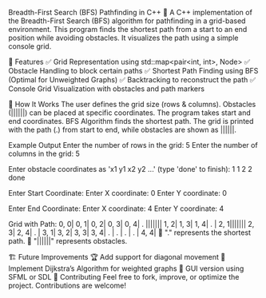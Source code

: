 Breadth-First Search (BFS) Pathfinding in C++
🚀 A C++ implementation of the Breadth-First Search (BFS) algorithm for pathfinding in a grid-based environment.
This program finds the shortest path from a start to an end position while avoiding obstacles. It visualizes the path using a simple console grid.

📌 Features
✅ Grid Representation using std::map<pair<int, int>, Node>
✅ Obstacle Handling to block certain paths
✅ Shortest Path Finding using BFS (Optimal for Unweighted Graphs)
✅ Backtracking to reconstruct the path
✅ Console Grid Visualization with obstacles and path markers

🔧 How It Works
The user defines the grid size (rows & columns).
Obstacles (||||||) can be placed at specific coordinates.
The program takes start and end coordinates.
BFS Algorithm finds the shortest path.
The grid is printed with the path (.) from start to end, while obstacles are shown as ||||||.

Example Output
Enter the number of rows in the grid: 5
Enter the number of columns in the grid: 5

Enter obstacle coordinates as 'x1 y1 x2 y2 ...' (type 'done' to finish):
1 1 2 2 done

Enter Start Coordinate:
Enter X coordinate: 0
Enter Y coordinate: 0

Enter End Coordinate:
Enter X coordinate: 4
Enter Y coordinate: 4

Grid with Path:
 0, 0| 0, 1| 0, 2| 0, 3| 0, 4|
  .  ||||||| 1, 2| 1, 3| 1, 4|
  .  | 2, 1||||||| 2, 3| 2, 4|
  .  | 3, 1| 3, 2| 3, 3| 3, 4|
  .  |  .  |  .  |  .  | 4, 4|
🔹 "." represents the shortest path.
🔹 "||||||" represents obstacles.

🏗 Future Improvements
🏆 Add support for diagonal movement
📌 Implement Dijkstra’s Algorithm for weighted graphs
🎨 GUI version using SFML or SDL
🤝 Contributing
Feel free to fork, improve, or optimize the project. Contributions are welcome!

